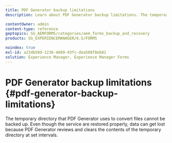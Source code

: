 ```yaml
---
title: PDF Generator backup limitations
description: Learn about PDF Generator backup limitations. The temporary directory that PDF Generator uses cannot be backed up as it clears the contents at set intervals.

contentOwner: admin
content-type: reference
geptopics: SG_AEMFORMS/categories/aem_forms_backup_and_recovery
products: SG_EXPERIENCEMANAGER/6.5/FORMS

noindex: true
exl-id: a23db58d-1236-4689-93fc-dea508f8eb81
solution: Experience Manager, Experience Manager Forms
---
```

# PDF Generator backup limitations {#pdf-generator-backup-limitations}

The temporary directory that PDF Generator uses to convert files cannot be backed up. Even though the service are restored properly, data can get lost because PDF Generator reviews and clears the contents of the temporary directory at set intervals.
